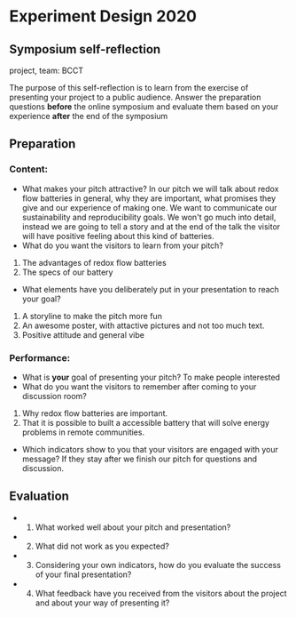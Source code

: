 # Experiment Design 2020

## Symposium self-reflection

project, team: BCCT

The purpose of this self-reflection is to learn from the exercise of presenting your project to a public audience. Answer the preparation questions **before** the online symposium and evaluate them based on your experience **after** the end of the symposium

## Preparation

### Content: 
+	What makes your pitch attractive?
In our pitch we will talk about redox flow batteries in general, why they are important, what promises they give and our experience of making one.
We want to communicate our sustainability and reproducibility goals. We won't go much into detail, instead we are going to tell a story and at the end of the talk the visitor will have positive feeling about this kind of batteries. 
+	What do you want the visitors to learn from your pitch?
1. The advantages of redox flow batteries
2. The specs of our battery
+	What elements have you deliberately put in your presentation to reach your goal?
1. A storyline to make the pitch more fun
2. An awesome poster, with attactive pictures and not too much text.
3. Positive attitude and general vibe


### Performance:
+	What is **your** goal of presenting your pitch?
To make people interested
+	What do you want the visitors to remember after coming to your discussion room?
1. Why redox flow batteries are important.
2. That it is possible to built a accessible battery that will solve energy problems in remote communities.
+	Which indicators show to you that your visitors are engaged with your message?
If they stay after we finish our pitch for questions and discussion.

## Evaluation
+ 1.	What worked well about your pitch and presentation?
+ 2.	What did not work as you expected?
+ 3.	Considering your own indicators, how do you evaluate the success of your final presentation?
+ 4.	What feedback have you received from the visitors about the project and about your way of presenting it? 


